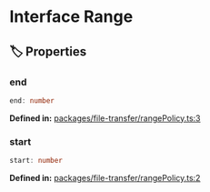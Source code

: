# Interface Range

## 🏷️ Properties

### end

```ts
end: number
```
<p style="font-size: 14px; color: var(--vp-c-text-2)">
<strong>Defined in:</strong> <a href="https://github.com/voxelum/minecraft-launcher-core-node/blob/master/packages/file-transfer/rangePolicy.ts#L3" target="_blank" rel="noreferrer">packages/file-transfer/rangePolicy.ts:3</a>
</p>


### start

```ts
start: number
```
<p style="font-size: 14px; color: var(--vp-c-text-2)">
<strong>Defined in:</strong> <a href="https://github.com/voxelum/minecraft-launcher-core-node/blob/master/packages/file-transfer/rangePolicy.ts#L2" target="_blank" rel="noreferrer">packages/file-transfer/rangePolicy.ts:2</a>
</p>


